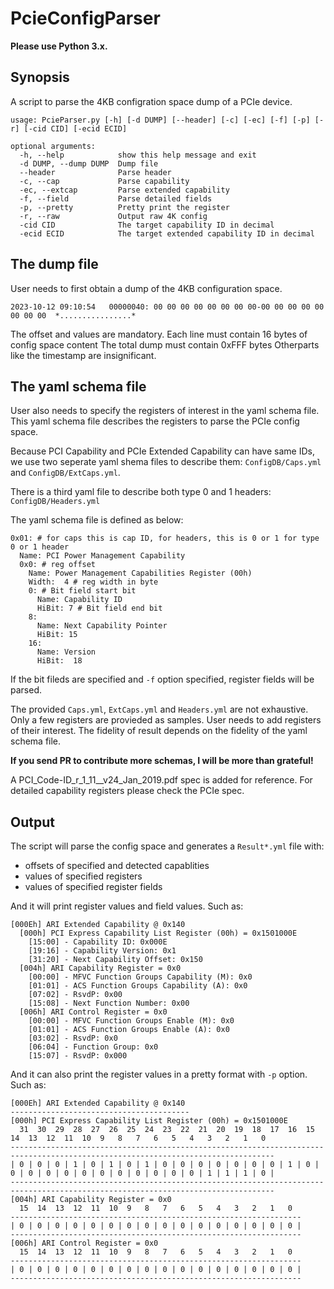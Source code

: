 # PcieConfigParser
**Please use Python 3.x.**


## Synopsis
A script to parse the 4KB configration space dump of a PCIe device.

```
usage: PcieParser.py [-h] [-d DUMP] [--header] [-c] [-ec] [-f] [-p] [-r] [-cid CID] [-ecid ECID]

optional arguments:
  -h, --help            show this help message and exit
  -d DUMP, --dump DUMP  Dump file
  --header              Parse header
  -c, --cap             Parse capability
  -ec, --extcap         Parse extended capability
  -f, --field           Parse detailed fields
  -p, --pretty          Pretty print the register
  -r, --raw             Output raw 4K config
  -cid CID              The target capability ID in decimal
  -ecid ECID            The target extended capability ID in decimal
```

## The dump file
User needs to first obtain a dump of the 4KB configuration space.
```
2023-10-12 09:10:54	  00000040: 00 00 00 00 00 00 00 00-00 00 00 00 00 00 00 00  *................*
```
The offset and values are mandatory.
Each line must contain 16 bytes of config space content
The total dump must contain 0xFFF bytes
Otherparts like the timestamp are insignificant.


## The yaml schema file
User also needs to specify the registers of interest in the yaml schema file.
This yaml schema file describes the registers to parse the PCIe config space.

Because PCI Capability and PCIe Extended Capability can have same IDs, we use two
seperate yaml shema files to describe them: `ConfigDB/Caps.yml` and `ConfigDB/ExtCaps.yml`.

There is a third yaml file to describe both type 0 and 1 headers: `ConfigDB/Headers.yml`

The yaml schema file is defined as below:

```
0x01: # for caps this is cap ID, for headers, this is 0 or 1 for type 0 or 1 header
  Name: PCI Power Management Capability
  0x0: # reg offset
    Name: Power Management Capabilities Register (00h)
    Width:  4 # reg width in byte
    0: # Bit field start bit
      Name: Capability ID
      HiBit: 7 # Bit field end bit
    8:
      Name: Next Capability Pointer
      HiBit: 15
    16:
      Name: Version
      HiBit:  18

```
If the bit fileds are specified and `-f` option specified, register fields will be parsed.

The provided `Caps.yml`, `ExtCaps.yml` and `Headers.yml` are not exhaustive.
Only a few registers are provieded as samples. User needs to add registers of their interest.
The fidelity of result depends on the fidelity of the yaml schema file.

**If you send PR to contribute more schemas, I will be more than grateful!**

A PCI_Code-ID_r_1_11__v24_Jan_2019.pdf spec is added for reference.
For detailed capability registers please check the PCIe spec.


## Output
The script will parse the config space and generates a `Result*.yml` file with:

- offsets of specified and detected capablities
- values of specified registers
- values of specified register fields

And it will print register values and field values.
Such as:

```
[000Eh] ARI Extended Capability @ 0x140
  [000h] PCI Express Capability List Register (00h) = 0x1501000E
    [15:00] - Capability ID: 0x000E
    [19:16] - Capability Version: 0x1
    [31:20] - Next Capability Offset: 0x150
  [004h] ARI Capability Register = 0x0
    [00:00] - MFVC Function Groups Capability (M): 0x0
    [01:01] - ACS Function Groups Capability (A): 0x0
    [07:02] - RsvdP: 0x00
    [15:08] - Next Function Number: 0x00
  [006h] ARI Control Register = 0x0
    [00:00] - MFVC Function Groups Enable (M): 0x0
    [01:01] - ACS Function Groups Enable (A): 0x0
    [03:02] - RsvdP: 0x0
    [06:04] - Function Group: 0x0
    [15:07] - RsvdP: 0x000
```

And it can also print the register values in a pretty format with `-p` option.
Such as:

```
[000Eh] ARI Extended Capability @ 0x140
----------------------------------------
[000h] PCI Express Capability List Register (00h) = 0x1501000E
  31  30  29  28  27  26  25  24  23  22  21  20  19  18  17  16  15  14  13  12  11  10  9   8   7   6   5   4   3   2   1   0
---------------------------------------------------------------------------------------------------------------------------------
| 0 | 0 | 0 | 1 | 0 | 1 | 0 | 1 | 0 | 0 | 0 | 0 | 0 | 0 | 0 | 1 | 0 | 0 | 0 | 0 | 0 | 0 | 0 | 0 | 0 | 0 | 0 | 0 | 1 | 1 | 1 | 0 |
---------------------------------------------------------------------------------------------------------------------------------
[004h] ARI Capability Register = 0x0
  15  14  13  12  11  10  9   8   7   6   5   4   3   2   1   0
-----------------------------------------------------------------
| 0 | 0 | 0 | 0 | 0 | 0 | 0 | 0 | 0 | 0 | 0 | 0 | 0 | 0 | 0 | 0 |
-----------------------------------------------------------------
[006h] ARI Control Register = 0x0
  15  14  13  12  11  10  9   8   7   6   5   4   3   2   1   0
-----------------------------------------------------------------
| 0 | 0 | 0 | 0 | 0 | 0 | 0 | 0 | 0 | 0 | 0 | 0 | 0 | 0 | 0 | 0 |
-----------------------------------------------------------------

```
